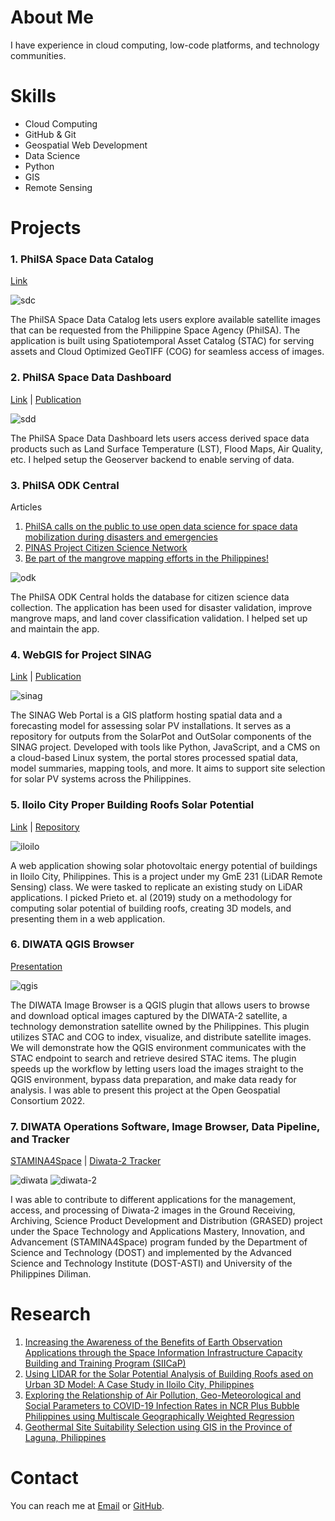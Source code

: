# About Me
I have experience in cloud computing, low-code platforms, and technology communities.

# Skills
- Cloud Computing
- GitHub & Git
- Geospatial Web Development
- Data Science
- Python
- GIS
- Remote Sensing

# Projects

### 1. PhilSA Space Data Catalog
[Link](https://catalog.data.philsa.gov.ph/)

![sdc](./docs/assets/sdc.png)

The PhilSA Space Data Catalog lets users explore available satellite images that can be requested from the Philippine Space Agency (PhilSA). The application is built using Spatiotemporal Asset Catalog (STAC) for serving assets and Cloud Optimized GeoTIFF (COG) for seamless access of images.

### 2. PhilSA Space Data Dashboard
[Link](https://spacedata.philsa.gov.ph/) | [Publication](https://doi.org/10.5194/isprs-archives-XLVIII-4-W8-2023-219-2024)

![sdd](./docs/assets/sdd.png)

The PhilSA Space Data Dashboard lets users access derived space data products such as Land Surface Temperature (LST), Flood Maps, Air Quality, etc. I helped setup the Geoserver backend to enable serving of data.

### 3. PhilSA ODK Central
Articles
1. [PhilSA calls on the public to use open data science for space data mobilization during disasters and emergencies](https://philsa.gov.ph/news/philsa-calls-on-the-public-to-use-open-data-science-for-space-data-mobilization-during-disasters-and-emergencies/)
2. [PINAS Project Citizen Science Network](https://philsa.gov.ph/news/pinas-project-citizen-science-network/)
3. [Be part of the mangrove mapping efforts in the Philippines!](https://philsa.gov.ph/news/be-part-of-the-mangrove-mapping-efforts-in-the-philippines/)

![odk](./docs/assets/odk.png)

The PhilSA ODK Central holds the database for citizen science data collection. The application has been used for disaster validation, improve mangrove maps, and land cover classification validation. I helped set up and maintain the app.


### 4. WebGIS for Project SINAG

[Link](https://webgis.sinag.nec.upd.edu.ph/) | 
[Publication](https://doi.org/10.5194/isprs-archives-XLVIII-4-W8-2023-107-2024)

![sinag](./docs/assets/sinag.png)

The SINAG Web Portal is a GIS platform hosting spatial data and a forecasting model for assessing solar PV installations. It serves as a repository for outputs from the SolarPot and OutSolar components of the SINAG project. Developed with tools like Python, JavaScript, and a CMS on a cloud-based Linux system, the portal stores processed spatial data, model summaries, mapping tools, and more. It aims to support site selection for solar PV systems across the Philippines.

### 5. Iloilo City Proper Building Roofs Solar Potential

[Link](https://iloilo-solar-app.netlify.app/) | 
[Repository](https://github.com/nikkopante/iloilo-solar-app)

![iloilo](./docs/assets/iloilo.png)

A web application showing solar photovoltaic energy potential of buildings in Iloilo City, Philippines. This is a project under my GmE 231 (LiDAR Remote Sensing) class. We were tasked to replicate an existing study on LiDAR applications. I picked Prieto et. al (2019) study on a methodology for computing solar potential of building roofs, creating 3D models, and presenting them in a web application.

### 6. DIWATA QGIS Browser
[Presentation](https://youtu.be/ASAHW9sxKzA)

![qgis](./docs/assets/qgis.png)

The DIWATA Image Browser is a QGIS plugin that allows users to browse and download optical images captured by the DIWATA-2 satellite, a technology demonstration satellite owned by the Philippines. This plugin utilizes STAC and COG to index, visualize, and distribute satellite images. We will demonstrate how the QGIS environment communicates with the STAC endpoint to search and retrieve desired STAC items. The plugin speeds up the workflow by letting users load the images straight to the QGIS environment, bypass data preparation, and make data ready for analysis. I was able to present this project at the Open Geospatial Consortium 2022.

### 7. DIWATA Operations Software, Image Browser, Data Pipeline, and Tracker
[STAMINA4Space](https://stamina4space.upd.edu.ph/) | 
[Diwata-2 Tracker](https://tracker.stamina4space.upd.edu.ph/)

![diwata](./docs/assets/diwata.png)
![diwata-2](./docs/assets/diwata-2.png)

I was able to contribute to different applications for the management, access, and processing of Diwata-2 images in the Ground Receiving, Archiving, Science Product Development and Distribution (GRASED) project under the Space Technology and Applications Mastery, Innovation, and Advancement (STAMINA4Space) program funded by the Department of Science and Technology (DOST) and implemented by the Advanced Science and Technology Institute (DOST-ASTI) and University of the Philippines Diliman.

# Research
1. [Increasing the Awareness of the Benefits of Earth Observation Applications through the Space Information Infrastructure Capacity Building and Training Program (SIICaP)](https://doi.org/10.5194/isprs-annals-X-5-2024-127-2024)
2. [Using LIDAR for the Solar Potential Analysis of Building Roofs ased on Urban 3D Model: A Case Study in Iloilo City, Philippines](http://dx.doi.org/10.13140/RG.2.2.28399.82087)
3. [Exploring the Relationship of Air Pollution, Geo-Meteorological and Social Parameters to COVID-19 Infection Rates in NCR Plus Bubble Philippines using Multiscale Geographically Weighted Regression](http://dx.doi.org/10.13140/RG.2.2.30447.34722)
4. [Geothermal Site Suitability Selection using GIS in the Province of Laguna, Philippines](http://dx.doi.org/10.13140/RG.2.2.20381.01768)

# Contact
You can reach me at [Email](cnpante@gmail.com) or [GitHub](nikkopante.github.io).